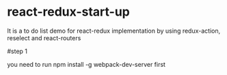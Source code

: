# react-redux-start-up
It is a to do list demo for react-redux implementation by using redux-action,  reselect and react-routers

#step 1

you need to run npm install -g webpack-dev-server first